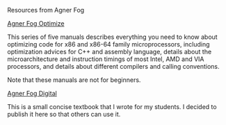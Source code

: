 Resources from Agner Fog

[Agner Fog Optimize](https://www.agner.org/optimize/)

This series of five manuals describes everything you need to know about optimizing code for x86 and x86-64 family microprocessors, including optimization advices for C++ and assembly language, details about the microarchitecture and instruction timings of most Intel, AMD and VIA processors, and details about different compilers and calling conventions.

Note that these manuals are not for beginners.

[Agner Fog Digital](https://www.agner.org/digital/)

This is a small concise textbook that I wrote for my students. I decided to publish it here so that others can use it.

